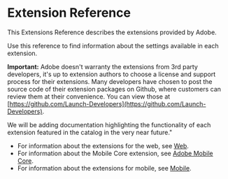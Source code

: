 # Extension Reference

This Extensions Reference describes the extensions provided by Adobe.

Use this reference to find information about the settings available in each extension.

**Important:** Adobe doesn't warranty the extensions from 3rd party developers, it's up to extension authors to choose a license and support process for their extensions. Many developers have chosen to post the source code of their extension packages on Github, where customers can review them at their convenience. You can view those at [https://github.com/Launch-Developers](https://github.com/Launch-Developers).

We will be adding documentation highlighting the functionality of each extension featured in the catalog in the very near future."

* For information about the extensions for the web, see [Web](https://docs.adobelaunch.com/~/edit/drafts/-LNQgMsqTldFvRu5qm3O/extension-reference/web).
* For information about the Mobile Core extension, see [Adobe Mobile Core](https://docs.adobelaunch.com/~/edit/drafts/-LNl6fnAeK5iMXlkAnht/client-side-information/mobile/sdk-core).
* For information about the extensions for mobile, see [Mobile](https://docs.adobelaunch.com/~/edit/drafts/-LNQgMsqTldFvRu5qm3O/extension-reference/mobile).



